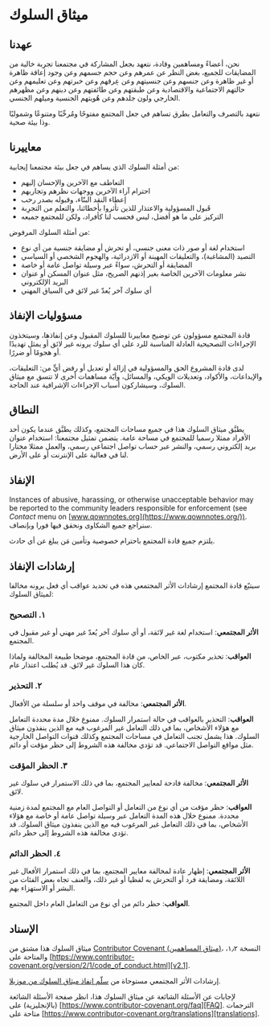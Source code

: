 # ميثاق السلوك

## عهدنا

نحن، أعضاءً ومساهمين وقادة، نتعهد بجعل المشاركة في مجتمعنا تجرِبة خالية من المضايقات للجميع، بغض النظر عن عمرهم وعن حجم جسمهم وعن وجود إعاقة ظاهرة أو غير ظاهرة وعن جنسهم وعن جنسيتهم وعن عِرقهم وعن خبرتهم وعن تعليمهم وعن حالتهم الاجتماعية والاقتصادية وعن طبقتهم وعن طائفتهم وعن دينهم وعن مظهرهم الخارجي ولون جلدهم وعن هُويتهم الجنسية وميلهم الجنسي.

نتعهد بالتصرف والتعامل بطرق تساهم في جعل المجتمع مفتوحًا ومُرحِّبًا ومتنوعًا وشموليًا وذا بيئة صحية.

## معاييرنا

من أمثلة السلوك الذي يساهم في جعل بيئة مجتمعنا إيجابية:

- التعاطف مع الآخرين والإحسان إليهم
- احترام آراء الآخرين ووجهات نظرهم وتجاربهم
- إعطاء النقد البنّاء، وقبوله بصدر رحب
- قَبول المسؤولية والاعتذار للذين تأثروا بأخطائنا، والتعلم من التجرِبة
- التركيز على ما هو أفضل، ليس فحسب لنا كأفراد، ولكن للمجتمع جميعه

من أمثلة السلوك المرفوض:

- استخدام لغة أو صور ذات معنى جنسي، أو تحرش أو مضايقة جنسية من أي نوع
- التصيد (المشاغبة)، والتعليقات المهينة أو الازدرائية، والهجوم الشخصي أو السياسي
- المضايقة أو التحرش، سواءً عبر وسيلة تواصل عامة أو خاصة
- نشر معلومات الآخرين الخاصة بغير إذنهم الصريح، مثل عنوان المسكن أو عنوان البريد الإلكتروني
- أي سلوك آخر يُعدّ غير لائق في السياق المهني

## مسؤوليات الإنفاذ

قادة المجتمع مسؤولون عن توضيح معاييرنا للسلوك المقبول وعن إنفاذها، وسيتخذون الإجراءات التصحيحية العادلة المناسبة للرد على أي سلوك يرونه غير لائق أو يمثل تهديدًا أو هجومًا أو ضررًا.

لدى قادة المشروع الحق والمسؤولية في إزالة أو تعديل أو رفض أيٍّ من: التعليقات، والإيداعات، والأكواد، وتعديلات الويكي، والمسائل، وأيّة مساهمات أخرى لا تتسق مع ميثاق السلوك، وسيشاركون أسباب الإجراءات الإشرافية عند الحاجة.

## النطاق

يطبَّق ميثاق السلوك هذا في جميع مساحات المجتمع، وكذلك يطبَّق عندما يكون أحد الأفراد ممثلا رسميا للمجتمع في مساحة عامة. يتضمن تمثيل مجتمعنا: استخدام عنوان بريد إلكتروني رسمي، والنشر عبر حساب تواصل اجتماعي رسمي، والعمل ممثلا مختارا لنا في فعالية على الإنترنت أو على الأرض.

## الإنفاذ

Instances of abusive, harassing, or otherwise unacceptable behavior may be reported to the community leaders responsible for enforcement (see _Contact_ menu on [www.qownnotes.org](https://www.qownnotes.org/)). سنراجع جميع الشكاوى ونحقق فيها فورا وبإنصاف.

يلتزم جميع قادة المجتمع باحترام خصوصية وتأمين مَن يبلغ عن أي حادث.

## إرشادات الإنفاذ

سيتبّع قادة المجتمع إرشادات الأثر المجتمعي هذه في تحديد عواقب أي فعل يرونه مخالفا لميثاق السلوك:

### ١. التصحيح

**الأثر المجتمعي**: استخدام لغة غير لائقة، أو أي سلوك آخر يُعدّ غير مهني أو غير مقبول في المجتمع.

**العواقب**: تحذير مكتوب، عبر الخاص، من قادة المجتمع، موضحا طبيعة المخالفة ولماذا كان هذا السلوك غير لائق. قد يُطلب اعتذار عام.

### ٢. التحذير

**الأثر المجتمعي**: مخالفة في موقف واحد أو سلسلة من الأفعال.

**العواقب**: التحذير بالعواقب في حالة استمرار السلوك. ممنوع خلال مدة محددة التعامل مع هؤلاء الأشخاص، بما في ذلك التعامل غير المرغوب فيه مع الذين ينفذون ميثاق السلوك. هذا يشمل تجنب التعامل في مساحات المجتمع وكذلك قنوات التواصل الخارجية مثل مواقع التواصل الاجتماعي. قد تؤدي مخالفة هذه الشروط إلى حظر مؤقت أو دائم.

### ٣. الحظر المؤقت

**الأثر المجتمعي**: مخالفة فادحة لمعايير المجتمع، بما في ذلك الاستمرار في سلوك غير لائق.

**العواقب**: حظر مؤقت من أي نوع من التعامل أو التواصل العام مع المجتمع لمدة زمنية محددة. ممنوع خلال هذه المدة التعامل عبر وسيلة تواصل عامة أو خاصة مع هؤلاء الأشخاص، بما في ذلك التعامل غير المرغوب فيه مع الذين ينفذون ميثاق السلوك. قد تؤدي مخالفة هذه الشروط إلى حظر دائم.

### ٤. الحظر الدائم

**الأثر المجتمعي**: إظهار عادة لمخالفة معايير المجتمع، بما في ذلك استمرار الأفعال غير اللائقة، ومضايقة فرد أو التحرش به لفظيا أو غير ذلك، والعنف تجاه بعض الفئات من البشر أو الاستهزاء بهم.

**العواقب**: حظر دائم من أي نوع من التعامل العام داخل المجتمع.

## الإسناد

ميثاق السلوك هذا مشتق من [Contributor Covenant (ميثاق المساهمين)][homepage]، النسخة ١٫٢، والمتاحة على [https://www.contributor-covenant.org/version/2/1/code_of_conduct.html][v2.1].

إرشادات الأثر المجتمعي مستوحاة من [سلّم إنفاذ ميثاق السلوك من موزيلا][Mozilla CoC].

لإجابات عن الأسئلة الشائعة عن ميثاق السلوك هذا، انظر صفحة الأسئلة الشائعة (بالإنجليزية) على [https://www.contributor-covenant.org/faq][FAQ]. الترجمات متاحة على [https://www.contributor-covenant.org/translations][translations].

[homepage]: https://www.contributor-covenant.org
[v2.1]: https://www.contributor-covenant.org/version/2/1/code_of_conduct.html
[Mozilla CoC]: https://github.com/mozilla/diversity
[FAQ]: https://www.contributor-covenant.org/faq
[translations]: https://www.contributor-covenant.org/translations
